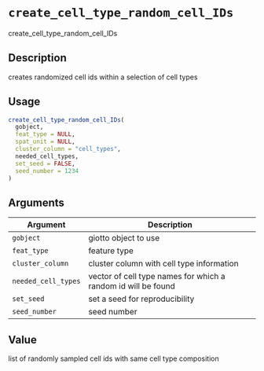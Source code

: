# `create_cell_type_random_cell_IDs`

create_cell_type_random_cell_IDs


## Description

creates randomized cell ids within a selection of cell types


## Usage

```r
create_cell_type_random_cell_IDs(
  gobject,
  feat_type = NULL,
  spat_unit = NULL,
  cluster_column = "cell_types",
  needed_cell_types,
  set_seed = FALSE,
  seed_number = 1234
)
```


## Arguments

Argument      |Description
------------- |----------------
`gobject`     |     giotto object to use
`feat_type`     |     feature type
`cluster_column`     |     cluster column with cell type information
`needed_cell_types`     |     vector of cell type names for which a random id will be found
`set_seed`     |     set a seed for reproducibility
`seed_number`     |     seed number


## Value

list of randomly sampled cell ids with same cell type composition


